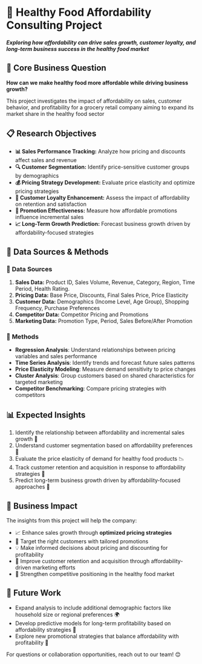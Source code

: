 # 🥦 **Healthy Food Affordability Consulting Project**

##### **Exploring how affordability can drive sales growth, customer loyalty, and long-term business success in the healthy food market**


## 🎯 **Core Business Question**

**How can we make healthy food more affordable while driving business growth?**

This project investigates the impact of affordability on sales, customer behavior, and profitability for a grocery retail company aiming to expand its market share in the healthy food sector



## 📋 **Research Objectives**

- **📊 Sales Performance Tracking:** Analyze how pricing and discounts affect sales and revenue
- **🔍 Customer Segmentation:** Identify price-sensitive customer groups by demographics
- **💰 Pricing Strategy Development:** Evaluate price elasticity and optimize pricing strategies
- **🤝 Customer Loyalty Enhancement:** Assess the impact of affordability on retention and satisfaction
- **🎉 Promotion Effectiveness:** Measure how affordable promotions influence incremental sales
- **📈 Long-Term Growth Prediction:** Forecast business growth driven by affordability-focused strategies


## 🔬 **Data Sources & Methods**

### 📂 **Data Sources**
1. **Sales Data:** Product ID, Sales Volume, Revenue, Category, Region, Time Period, Health Rating.
2. **Pricing Data:** Base Price, Discounts, Final Sales Price, Price Elasticity
3. **Customer Data:** Demographics (Income Level, Age Group), Shopping Frequency, Purchase Preferences
4. **Competitor Data:** Competitor Pricing and Promotions
5. **Marketing Data:** Promotion Type, Period, Sales Before/After Promotion


### 🔧 **Methods**
- **Regression Analysis**: Understand relationships between pricing variables and sales performance
- **Time Series Analysis**: Identify trends and forecast future sales patterns
- **Price Elasticity Modeling**: Measure demand sensitivity to price changes
- **Cluster Analysis**: Group customers based on shared characteristics for targeted marketing
- **Competitor Benchmarking**: Compare pricing strategies with competitors



## 📊 **Expected Insights**

1. Identify the relationship between affordability and incremental sales growth 💸
2. Understand customer segmentation based on affordability preferences 👥
3. Evaluate the price elasticity of demand for healthy food products 📉
4. Track customer retention and acquisition in response to affordability strategies 🔁
5. Predict long-term business growth driven by affordability-focused approaches 🔮



## 🚀 **Business Impact**

The insights from this project will help the company:
- 📈 Enhance sales growth through **optimized pricing strategies**
- 🎯 Target the right customers with tailored promotions
- 💡 Make informed decisions about pricing and discounting for profitability
- 🤝 Improve customer retention and acquisition through affordability-driven marketing efforts
- 🌟 Strengthen competitive positioning in the healthy food market



## 📌 **Future Work**
- Expand analysis to include additional demographic factors like household size or regional preferences 🌍
- Develop predictive models for long-term profitability based on affordability strategies 🔮
- Explore new promotional strategies that balance affordability with profitability 🎉



For questions or collaboration opportunities, reach out to our team! 😊
